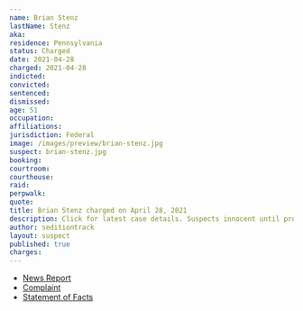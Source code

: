 ```yaml
---
name: Brian Stenz
lastName: Stenz
aka:
residence: Pennsylvania
status: Charged
date: 2021-04-28
charged: 2021-04-28
indicted:
convicted: 
sentenced: 
dismissed: 
age: 51
occupation:
affiliations:
jurisdiction: Federal
image: /images/preview/brian-stenz.jpg
suspect: brian-stenz.jpg
booking:
courtroom:
courthouse:
raid:
perpwalk:
quote:
title: Brian Stenz charged on April 28, 2021
description: Click for latest case details. Suspects innocent until proven guilty.
author: seditiontrack
layout: suspect
published: true
charges:
---
```

- [News Report](https://www.msn.com/en-us/news/crime/montgomery-county-man-charged-in-capitol-insurrection/ar-BB1geNiC)
- [Complaint](https://extremism.gwu.edu/sites/g/files/zaxdzs2191/f/Brian%20Stenz%20Criminal%20Complaint.pdf)
- [Statement of Facts](https://extremism.gwu.edu/sites/g/files/zaxdzs2191/f/Brian%20Stenz%20Criminal%20Complaint.pdf)
